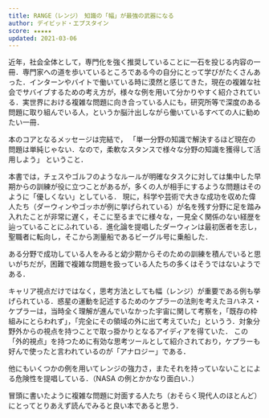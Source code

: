 ```yaml
---
title: RANGE（レンジ）　知識の「幅」が最強の武器になる
author: デイビッド・エプスタイン
score: ★★★★★ 
updated: 2021-03-06
---
```




近年，社会全体として，専門化を強く推奨していることに一石を投じる内容の一冊．専門家への道を歩いているところである今の自分にとって学びがたくさんあった．インターンやバイトで働いている時に漠然と感じてきた，現在の複雑な社会でサバイブするための考え方が，様々な例を用いて分かりやすく紹介されている．実世界における複雑な問題に向き合っている人にも，研究所等で深度のある問題に取り組んでいる人，というか脳汁出しながら働いているすべての人に勧めたい一冊．

本のコアとなるメッセージは完結で，
「単一分野の知識で解決するほど現在の問題は単純じゃない．なので，柔軟なスタンスで様々な分野の知識を獲得して活用しよう」
ということ．

本書では，チェスやゴルフのようなルールが明確なタスクに対しては集中した早期からの訓練が役に立つことがあるが，多くの人が相手にするような問題はそのように「優しくない」としている．
現に，科学や芸術で大きな成功を収めた偉人たち（ダーウィンやゴッホが例に挙げられている）が名を残す分野に足を踏み入れたことが非常に遅く，そこに至るまでに様々な，一見全く関係のない経歴を辿っていることにふれている．進化論を提唱したダーウィンは最初医者を志し，聖職者に転向し，そこから測量船であるビーグル号に乗船した．

ある分野で成功している人をみると幼少期からそのための訓練を積んでいると思いがちだが，困難で複雑な問題を扱っている人たちの多くはそうではないようである．

キャリア視点だけではなく，思考方法としても幅（レンジ）が重要である例も挙げられている．惑星の運動を記述するためのケプラーの法則を考えたヨハネス・ケプラーは，当時全く理解が進んでいなかった宇宙に関して考察を，「既存の枠組みにとらわれず」，「完全にその領域の外に出て考えていた」というう．対象分野外からの視点を持つことで取っ掛かりとなるアイディアを得ていた．
この「外的視点」を持つために有効な思考ツールとして紹介されており，ケプラーも好んで使ったと言われているのが「アナロジー」である．

他にもいくつかの例を用いてレンジの強力さ，またそれを持っていないことによる危険性を提唱している．（NASA の例とかかなり面白い．）

冒頭に書いたように複雑な問題に対面する人たち（おそらく現代人のほとんど）にとってとりあえず読んでみると良い本であると思う．
